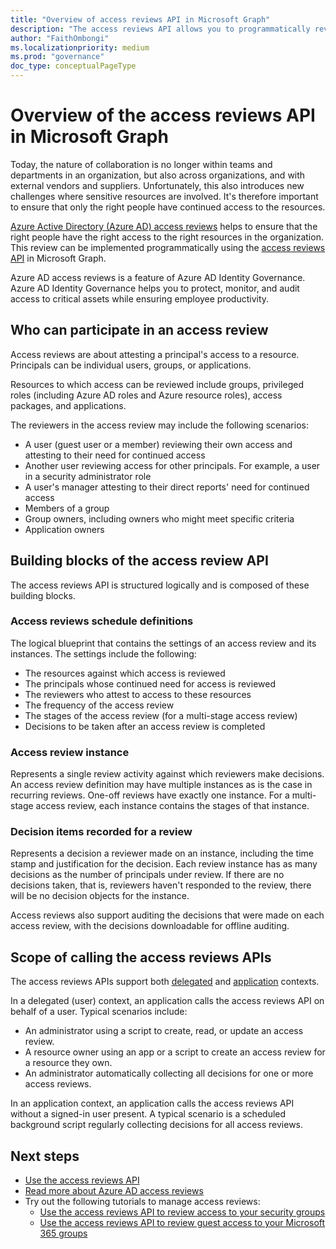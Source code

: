 ```yaml
---
title: "Overview of access reviews API in Microsoft Graph"
description: "The access reviews API allows you to programmatically review access to your Azure AD resources. This helps to ensure that the right people have the right access to the right resources in the organization."
author: "FaithOmbongi"
ms.localizationpriority: medium
ms.prod: "governance"
doc_type: conceptualPageType
---
```


# Overview of the access reviews API in Microsoft Graph

Today, the nature of collaboration is no longer within teams and departments in an organization, but also across organizations, and with external vendors and suppliers. Unfortunately, this also introduces new challenges where sensitive resources are involved. It's therefore important to ensure that only the right people have continued access to the resources.

[Azure Active Directory (Azure AD) access reviews](/azure/active-directory/governance/access-reviews-overview) helps to ensure that the right people have the right access to the right resources in the organization. This review can be implemented programmatically using the [access reviews API](/graph/api/resources/accessreviewsv2-overview) in Microsoft Graph.

Azure AD access reviews is a feature of Azure AD Identity Governance. Azure AD Identity Governance helps you to protect, monitor, and audit access to critical assets while ensuring employee productivity.

## Who can participate in an access review

Access reviews are about attesting a principal's access to a resource. Principals can be individual users, groups, or applications.

Resources to which access can be reviewed include groups, privileged roles (including Azure AD roles and Azure resource roles), access packages, and applications.

The reviewers in the access review may include the following scenarios:

+ A user (guest user or a member) reviewing their own access and attesting to their need for continued access
+ Another user reviewing access for other principals. For example, a user in a security administrator role
+ A user's manager attesting to their direct reports' need for continued access
+ Members of a group
+ Group owners, including owners who might meet specific criteria
+ Application owners

## Building blocks of the access review API

The access reviews API is structured logically and is composed of these building blocks.

### Access reviews schedule definitions

The logical blueprint that contains the settings of an access review and its instances. The settings include the following:

+ The resources against which access is reviewed
+ The principals whose continued need for access is reviewed
+ The reviewers who attest to access to these resources
+ The frequency of the access review
+ The stages of the access review (for a multi-stage access review)
+ Decisions to be taken after an access review is completed

### Access review instance

Represents a single review activity against which reviewers make decisions. An access review definition may have multiple instances as is the case in recurring reviews. One-off reviews have exactly one instance. For a multi-stage access review, each instance contains the stages of that instance.

### Decision items recorded for a review

Represents a decision a reviewer made on an instance, including the time stamp and justification for the decision. Each review instance has as many decisions as the number of principals under review. If there are no decisions taken, that is, reviewers haven't responded to the review, there will be no decision objects for the instance.

Access reviews also support auditing the decisions that were made on each access review, with the decisions downloadable for offline auditing.

## Scope of calling the access reviews APIs

The access reviews APIs support both [delegated](/graph/auth-v2-user) and [application](/graph/auth-v2-service) contexts.

In a delegated (user) context, an application calls the access reviews API on behalf of a user. Typical scenarios include:
+ An administrator using a script to create, read, or update an access review.
+ A resource owner using an app or a script to create an access review for a resource they own.
+ An administrator automatically collecting all decisions for one or more access reviews.

In an application context, an application calls the access reviews API without a signed-in user present. A typical scenario is a scheduled background script regularly collecting decisions for all access reviews.

## Next steps

+ [Use the access reviews API](/graph/api/resources/accessreviewsv2-overview)
+ [Read more about Azure AD access reviews](/azure/active-directory/governance/access-reviews-overview)
+ Try out the following tutorials to manage access reviews:
    + [Use the access reviews API to review access to your security groups](tutorial-accessreviews-securitygroup.md)
    + [Use the access reviews API to review guest access to your Microsoft 365 groups](tutorial-accessreviews-M365group.md)